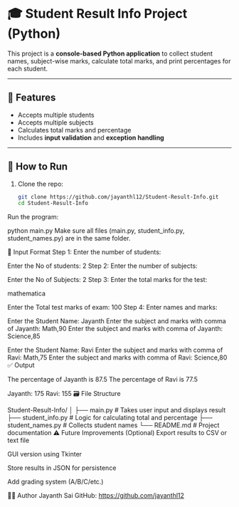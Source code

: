 # 🎓 Student Result Info Project (Python)

This project is a **console-based Python application** to collect student names, subject-wise marks, calculate total marks, and print percentages for each student.

---

## 📌 Features

- Accepts multiple students
- Accepts multiple subjects
- Calculates total marks and percentage
- Includes **input validation** and **exception handling**

---

## 🚀 How to Run

1. Clone the repo:
   ```bash
   git clone https://github.com/jayanthl12/Student-Result-Info.git
   cd Student-Result-Info
Run the program:


python main.py
Make sure all files (main.py, student_info.py, student_names.py) are in the same folder.

📝 Input Format
Step 1:
Enter the number of students:


Enter the No of students: 2
Step 2:
Enter the number of subjects:


Enter the No of Subjects: 2
Step 3:
Enter the total marks for the test:

mathematica

Enter the Total test marks of exam: 100
Step 4:
Enter names and marks:


Enter the Student Name: Jayanth
Enter the subject and marks with comma of Jayanth: Math,90
Enter the subject and marks with comma of Jayanth: Science,85

Enter the Student Name: Ravi
Enter the subject and marks with comma of Ravi: Math,75
Enter the subject and marks with comma of Ravi: Science,80
✅ Output

The percentage of Jayanth is 87.5
The percentage of Ravi is 77.5

Jayanth: 175
Ravi: 155
🗃️ File Structure

Student-Result-Info/
│
├── main.py              # Takes user input and displays result
├── student_info.py      # Logic for calculating total and percentage
├── student_names.py     # Collects student names
└── README.md            # Project documentation
⚠️ Future Improvements (Optional)
Export results to CSV or text file

GUI version using Tkinter

Store results in JSON for persistence

Add grading system (A/B/C/etc.)

👨‍💻 Author
Jayanth Sai
GitHub: https://github.com/jayanthl12